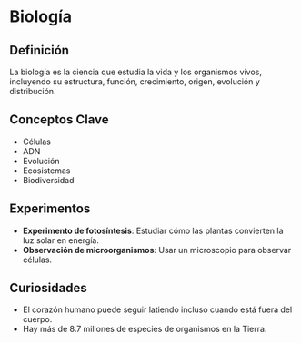 # Biología

## Definición
La biología es la ciencia que estudia la vida y los organismos vivos, incluyendo su estructura, función, crecimiento, origen, evolución y distribución.
## Conceptos Clave
- Células
- ADN
- Evolución
- Ecosistemas
- Biodiversidad

## Experimentos
- **Experimento de fotosíntesis**: Estudiar cómo las plantas convierten la luz solar en energía.
- **Observación de microorganismos**: Usar un microscopio para observar células.
## Curiosidades
- El corazón humano puede seguir latiendo incluso cuando está fuera del cuerpo.
- Hay más de 8.7 millones de especies de organismos en la Tierra.


